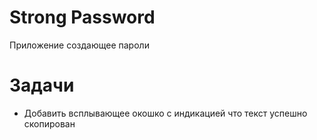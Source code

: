 # Strong Password

Приложение создающее пароли


# Задачи

- Добавить всплывающее окошко с индикацией что текст успешно скопирован

